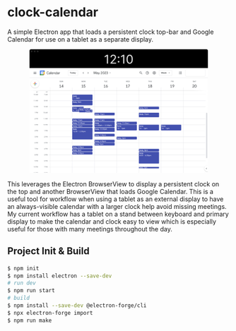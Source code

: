 
# clock-calendar

A simple Electron app that loads a persistent clock top-bar and Google Calendar for use on a tablet as a separate display.

<p align="center">
    <img width="80%" src="./pictures/screenshot.png">
</p>

This leverages the Electron BrowserView to display a persistent clock on the top and another BrowserView that loads Google Calendar. This is a useful tool for workflow when using a tablet as an external display to have an always-visible calendar with a larger clock help avoid missing meetings. My current workflow has a tablet on a stand between keyboard and primary display to make the calendar and clock easy to view which is especially useful for those with many meetings throughout the day.

## Project Init & Build

```bash
$ npm init
$ npm install electron --save-dev
# run dev
$ npm run start
# build
$ npm install --save-dev @electron-forge/cli
$ npx electron-forge import
$ npm run make
```